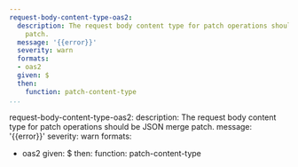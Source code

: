 ```yaml
---
request-body-content-type-oas2:
  description: The request body content type for patch operations should be JSON merge
    patch.
  message: '{{error}}'
  severity: warn
  formats:
  - oas2
  given: $
  then:
    function: patch-content-type
...
```

request-body-content-type-oas2:
  description: The request body content type for patch operations should be JSON merge
    patch.
  message: '{{error}}'
  severity: warn
  formats:
  - oas2
  given: $
  then:
    function: patch-content-type